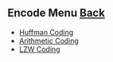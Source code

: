 ## Encode Menu	[Back](./../AlgorithmnMenu.md)

* [Huffman Coding](./Huffman/Huffman.md)
* [Arithmetic Coding](./Arithmetic/Arithmetic.md)
* [LZW Coding](./LZW/LZW.md)
